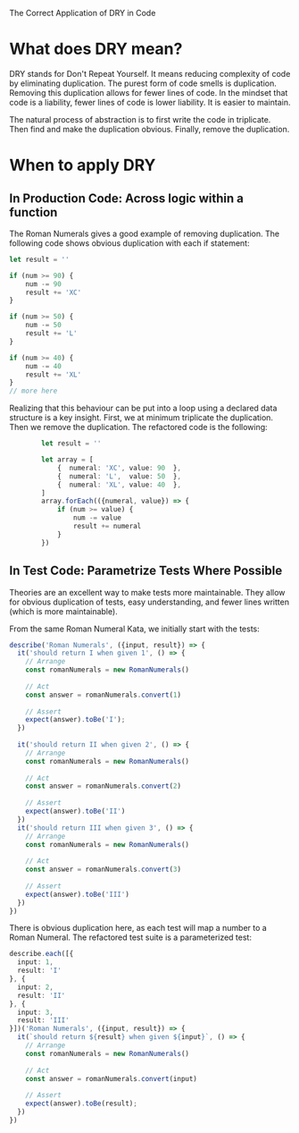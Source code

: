 The Correct Application of DRY in Code

# What does DRY mean?

DRY stands for Don't Repeat Yourself. It means reducing complexity of code by eliminating duplication. 
The purest form of code smells is duplication. Removing this duplication allows for fewer lines of code. In the mindset that
code is a liability, fewer lines of code is lower liability. It is easier to maintain. 

The natural process of abstraction is to first write the code in triplicate. Then find and make the duplication obvious. 
Finally, remove the duplication.

# When to apply DRY

## In Production Code: Across logic within a function
The Roman Numerals gives a good example of removing duplication. The following code shows obvious duplication with each if statement:

```ts
let result = ''

if (num >= 90) {
    num -= 90
    result += 'XC'
}

if (num >= 50) {
    num -= 50
    result += 'L'
}

if (num >= 40) {
    num -= 40
    result += 'XL'
}
// more here
```

Realizing that this behaviour can be put into a loop using a declared data structure is a key insight. First, we at minimum
triplicate the duplication. Then we remove the duplication. The refactored code is the following:

```ts
        let result = ''

        let array = [
            {  numeral: 'XC', value: 90  },
            {  numeral: 'L',  value: 50  },
            {  numeral: 'XL', value: 40  },
        ]
        array.forEach(({numeral, value}) => {
            if (num >= value) {
                num -= value
                result += numeral
            }
        })
```

## In Test Code: Parametrize Tests Where Possible

Theories are an excellent way to make tests more maintainable. They allow for obvious duplication of tests, easy understanding,
and fewer lines written (which is more maintainable).

From the same Roman Numeral Kata, we initially start with the tests:

```ts
describe('Roman Numerals', ({input, result}) => {
  it('should return I when given 1', () => {
    // Arrange
    const romanNumerals = new RomanNumerals()
 
    // Act
    const answer = romanNumerals.convert(1)
 
    // Assert
    expect(answer).toBe('I');
  })
 
  it('should return II when given 2', () => {
    // Arrange
    const romanNumerals = new RomanNumerals()
 
    // Act
    const answer = romanNumerals.convert(2)
 
    // Assert
    expect(answer).toBe('II')
  })
  it('should return III when given 3', () => {
    // Arrange
    const romanNumerals = new RomanNumerals()
 
    // Act
    const answer = romanNumerals.convert(3)
 
    // Assert
    expect(answer).toBe('III')
  })
})
```

There is obvious duplication here, as each test will map a number to a Roman Numeral. The refactored test suite is a 
parameterized test:

```ts
describe.each([{
  input: 1,
  result: 'I'
}, {
  input: 2,
  result: 'II'
}, {
  input: 3,
  result: 'III'
}])('Roman Numerals', ({input, result}) => {
  it(`should return ${result} when given ${input}`, () => {
    // Arrange
    const romanNumerals = new RomanNumerals()
 
    // Act
    const answer = romanNumerals.convert(input)
 
    // Assert
    expect(answer).toBe(result);
  })
})
```